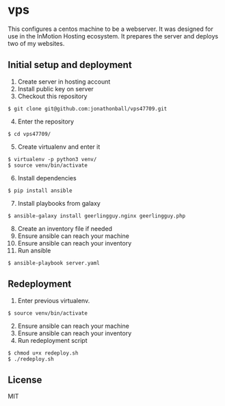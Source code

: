 # vps
This configures a centos machine to be a webserver.  It was designed for use in the InMotion Hosting ecosystem.  It prepares the server and deploys two of my websites.

## Initial setup and deployment
1. Create server in hosting account
2. Install public key on server
3. Checkout this repository
```
$ git clone git@github.com:jonathonball/vps47709.git
```
4. Enter the repository
```
$ cd vps47709/
```
5. Create virtualenv and enter it
```
$ virtualenv -p python3 venv/
$ source venv/bin/activate
```
6. Install dependencies
```
$ pip install ansible
```
7. Install playbooks from galaxy
```
$ ansible-galaxy install geerlingguy.nginx geerlingguy.php
```
8. Create an inventory file if needed
9. Ensure ansible can reach your machine
10. Ensure ansible can reach your inventory
11. Run ansible
```
$ ansible-playbook server.yaml
```

## Redeployment
1. Enter previous virtualenv.
```
$ source venv/bin/activate
```
2. Ensure ansible can reach your machine
3. Ensure ansible can reach your inventory
4. Run redeployment script
```
$ chmod u+x redeploy.sh
$ ./redeploy.sh
```
## License
MIT
